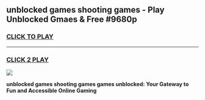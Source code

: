 
## unblocked games shooting games - Play Unblocked Gmaes & Free #9680p
<h3>
<a href="https://premium.freeplayer.one?title=unblocked_games_shooting_games&ref=03M">CLICK TO PLAY</a></h3>
<hr>

<h3>
<a href="https://premium.freeplayer.one?title=unblocked_games_shooting_games&ref=03M">CLICK 2 PLAY</a>
  
</h3>

<a href="https://premium.freeplayer.one?title=unblocked_games_shooting_games&ref=03M"><img src="https://clearcache.store/games.png"></a>


**unblocked games shooting games games unblocked: Your Gateway to Fun and Accessible Online Gaming**
